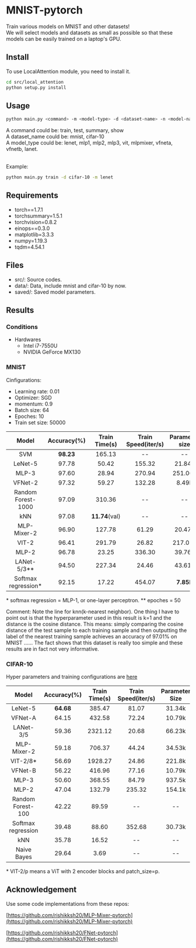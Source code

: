 # MNIST-pytorch

Train various models on MNIST and other datasets!
\
We will select models and datasets as small as possible so that these models can be easily trained on a laptop's GPU.

## Install

To use LocalAttention module, you need to install it.

```sh
cd src/local_attention
python setup.py install
```

## Usage

```sh
python main.py <command> -m <model-type> -d <dataset-name> -n <model-name>
```

A command could be: train, test, summary, show
\
A dataset_name could be: mnist, cifar-10
\
A model_type could be: lenet, mlp1, mlp2, mlp3, vit, mlpmixer, vfneta, vfnetb, lanet.

\
Example:

```sh
python main.py train -d cifar-10 -m lenet
```

## Requirements

+ torch==1.7.1
+ torchsummary=1.5.1
+ torchvision=0.8.2
+ einops==0.3.0
+ matplotlib=3.3.3
+ numpy=1.19.3
+ tqdm=4.54.1

## Files

+ src/: Source codes.
+ data/: Data, include mnist and cifar-10 by now.
+ saved/: Saved model parameters.

## Results

### Conditions

+ Hardwares
  + Intel i7-7550U
  + NVIDIA GeForce MX130

### MNIST

Cinfigurations:

+ Learning rate: 0.01
+ Optimizer: SGD
+ momentum: 0.9
+ Batch size: 64
+ Epoches: 10
+ Train set size: 50000

| Model | Accuracy(%) | Train Time(s) | Train Speed(iter/s) | Parameter size |
| :---: | :---: | :---: | :---: | :---: |
| SVM | **98.23** | 165.13 | -- | -- |
| LeNet-5 | 97.78 | 50.42 | 155.32 | 21.84k |
| MLP-3  | 97.60 | 28.94 | 270.94 | 251.06k |
| VFNet-2 | 97.32 | 59.27 | 132.28 | 8.49k |
| Random Forest-1000 | 97.09 | 310.36 | -- | -- |
| kNN | 97.08 | **11.74**(val) | -- | -- |
| MLP-Mixer-2 | 96.90 | 127.78 | 61.29  | 20.47k |
| VIT-2  | 96.41 | 291.79 | 26.82 | 217.01k |
| MLP-2  | 96.78 | 23.25 | 336.30 | 39.76k |
| LANet-5/3\*\* | 94.50 | 227.34 | 24.46 | 43.61k |
| Softmax regression\* | 92.15 | 17.22 | 454.07 | **7.85k** |

\* softmax regression \= MLP-1, or one-layer perceptron.
\*\* epoches = 50

Comment: Note the line for knn(k-nearest neighbor). One thing I have to point out is that the hyperparameter used in this result is k=1 and the distance is the cosine distance. This means: simply comparing the cosine distance of the test sample to each training sample and then outputting the label of the nearest training sample achieves an accuracy of 97.01% on MNIST ...... The fact shows that this dataset is really too simple and these results are in fact not very informative.

### CIFAR-10

Hyper parameters and training configurations are [here](./params.md)

| Model | Accuracy(%) | Train Time(s) | Train Speed(iter/s) | Parameter Size |
| :---: | :---: | :---: | :---: | :---: |
| LeNet-5 | **64.68** | 385.47 | 81.07 | 31.34k |
| VFNet-A | 64.15 | 432.58 | 72.24 | 10.79k |
| LANet-3/5 | 59.36 | 2321.12 | 20.68 | 66.23k |
| MLP-Mixer-2 | 59.18 | 706.37 | 44.24 | 34.53k |
| VIT-2/8\* | 56.69 | 1928.27 | 24.86 | 221.8k |
| VFNet-B | 56.22 | 416.96 | 77.16 | 10.79k |
| MLP-3 | 50.60 | 368.55 | 84.79 | 937.5k |
| MLP-2 | 47.04 | 132.79 | 235.32 | 154.1k |
| Random Forest-100 | 42.22 | 89.59 | -- | -- |
| Softmax regression | 39.48 | 88.60 | 352.68 | 30.73k |
| kNN | 35.78 | 16.52 | -- | -- |
| Naive Bayes | 29.64 | 3.69 | -- | -- |

\* VIT-2/p means a ViT with 2 encoder blocks and patch_size=p.

## Acknowledgement

Use some code implementations from these repos:

[https://github.com/rishikksh20/MLP-Mixer-pytorch](https://github.com/rishikksh20/MLP-Mixer-pytorch)

[https://github.com/rishikksh20/FNet-pytorch](https://github.com/rishikksh20/FNet-pytorch)
